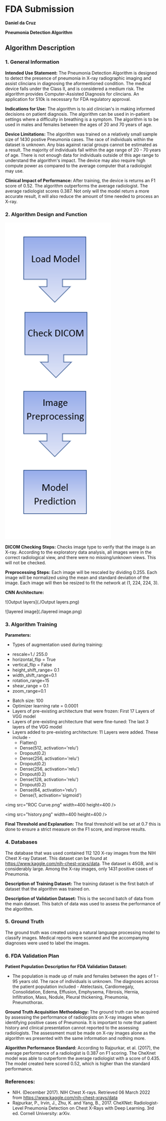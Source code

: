 # FDA  Submission

**Daniel da Cruz**

**Pneumonia Detection Algorithm**

## Algorithm Description 

### 1. General Information

**Intended Use Statement:** 
The Pneumonia Detection Algorithm is designed to detect the presence of pneumonia in X-ray radiographic imaging and assist clincians in diagnosing the aformentioned condition. The medical device falls under the Class II, and is considered a medium risk. The algorithm provides Computer-Assisted Diagnosis for clincians. An application for 510k is necessary for FDA regulatory approval. 

**Indications for Use:**
The algorithm is to aid clinician's in making informed decisions on patient diagnosis. The algorithm can be used in in-patient settings where a difficulty in breathing is a symptom. The algorithm is to be used in males and females between the ages of 20 and 70 years of age. 

**Device Limitations:**
The algorithm was trained on a relatively small sample size of 1430 postive Pneumonia cases. The race of individuals within the dataset is unknown. Any bias against racial groups cannot be estimated as a result. The majority of individuals fall within the age range of 20 - 70 years of age. There is not enough data for individuals outside of this age range to understand the algorithm's impact. The device may also require high compute power as compared to the average computer that a radiologist may use. 

**Clinical Impact of Performance:**
After training, the device is returns an F1 score of 0.52. The algorithm outperforms the average radiologist. The average radiologist scores 0.387. Not only will the model return a more accurate result, it will also reduce the amount of time needed to process an X-ray. 

### 2. Algorithm Design and Function

![Flowchart](./Flowchart.png)

**DICOM Checking Steps:**
Checks image type to verify that the image is an X-ray. According to the exploratory data analysis, all images were in the correct radiological view, and there were no missing/unknown views. This will not be checked. 

**Preprocessing Steps:**
Each image will be rescaled by dividing 0.255. Each image will be normalized using the mean and standard deviation of the image. Each image will then be resized to fit the network at (1, 224, 224, 3). 

**CNN Architecture:**

![Output layers](./Output layers.png)

![layered image](./layered image.png)

### 3. Algorithm Training

**Parameters:**
* Types of augmentation used during training:
 - rescale=1./ 255.0
 - horizontal_flip = True
 - vertical_flip = False
 - height_shift_range= 0.1
 - width_shift_range=0.1
 - rotation_range=15
 - shear_range = 0.1
 - zoom_range=0.1
 
* Batch size: 100
* Optimizer learning rate = 0.0001
* Layers of pre-existing architecture that were frozen: First 17 Layers of VGG model
* Layers of pre-existing architecture that were fine-tuned: The last 3 layers of the VGG model 
* Layers added to pre-existing architecture: 11 Layers were added. These include - 
  - Flatten()
  - Dense(512, activation='relu')
  - Dropout(0.2)
  - Dense(256, activation='relu')
  - Dropout(0.2)
  - Dense(256, activation='relu')
  - Dropout(0.2)
  - Dense(128, activation='relu')
  - Dropout(0.2)
  - Dense(64, activation='relu')
  - Dense(1, activation='sigmoid')

<img src=\"ROC Curve.png\" width=400 height=400 />

<img src=\"history.png\" width=400 height=400 />

**Final Threshold and Explanation:**
The final threshold will be set at 0.7 this is done to ensure a strict measure on the F1 score, and improve results. 

### 4. Databases
The database that was used contained 112 120 X-ray images from the NIH Chest X-ray Dataset. This dataset can be found at https://www.kaggle.com/nih-chest-xrays/data. The dataset is 45GB, and is considerably large. Among the X-ray images, only 1431 positive cases of Pneumonia. 

**Description of Training Dataset:** 
The training dataset is the first batch of dataset that the algorithm was trained on. 


**Description of Validation Dataset:** 
This is the second batch of data from the main dataset. This batch of data was used to assess the performance of the algorithm. 

### 5. Ground Truth
The ground truth was created using a natural language processing model to classify images. Medical reports were scanned and the accompanying diagnoses were used to label the images. 


### 6. FDA Validation Plan

**Patient Population Description for FDA Validation Dataset:**
- The population is made up of male and females between the ages of 1 - 95 years old. The race of individuals is unknown. The diagnoses across the patient population included - Atelectasis, Cardiomegaly, Consolidation, Edema, Effusion, Emphysema, Fibrosis, Hernia, Infiltration, Mass, Nodule, Pleural thickening, Pneumonia, Pneumothorax. 

**Ground Truth Acquisition Methodology:**
The ground truth can be acquired by assessing the performance of radiologists on X-ray images when identifying positive cases of Pneumonia. It is important to note that patient history and clinical presentation cannot reported to the assessing radiologists. The assessment must be made on X-ray images alone as the algorithm ws presented with the same information and nothing more.  


**Algorithm Performance Standard:**
According to Rajpurkar, et al. (2017), the average performance of a radiologist is 0.387 on F1 scoring. The CheXnet model was able to outperform the average radiologist with a score of 0.435. The model created here scored 0.52, which is higher than the standard performance. 

### References:

- NIH. (December 2017). NIH Chest X-rays. Retrieved 06 March 2022 from https://www.kaggle.com/nih-chest-xrays/data
- Rajpurkar, P., Irvin, J., Zhu, K. and Yang, B., 2017. CheXNet: Radiologist-Level Pneumonia Detection on Chest X-Rays with Deep Learning. 3rd ed. Cornell University: arXiv.
